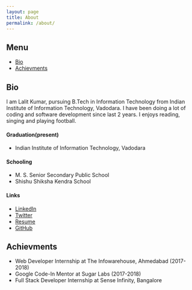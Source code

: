 ```yaml
---
layout: page
title: About
permalink: /about/
---
```


## Menu

- [Bio](#bio)
- [Achievments](#achievments)

## Bio

I am Lalit Kumar, pursuing B.Tech in Information Technology from Indian Institute of Information Technology, Vadodara. I have been doing a lot of coding and software development since last 2 years. I enjoys reading, singing and playing football.

#### Graduation(present)

- Indian Institute of Information Technology, Vadodara

#### Schooling

- M. S. Senior Secondary Public School
- Shishu Shiksha Kendra School

#### Links

- [LinkedIn](https://www.linkedin.com/in/lalitmee/)
- [Twitter](https://twitter.com/lalitmee)
- [Resume](https://drive.google.com/open?id=1Ct_lgvLobpzsM6Or2Hr5uPCb2CQfbBkI)
- [GitHub](https://github.com/lalitmee)

## Achievments

- Web Developer Internship at The Infowarehouse, Ahmedabad (2017-2018)
- Google Code-In Mentor at Sugar Labs (2017-2018)
- Full Stack Developer Internship at Sense Infinity, Bangalore
